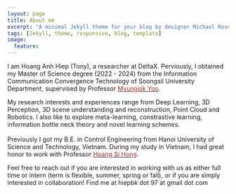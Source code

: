 ```yaml
---
layout: page
title: About me
excerpt: "A minimal Jekyll theme for your blog by designer Michael Rose."
tags: [Jekyll, theme, responsive, blog, template]
image:
  feature:
---
```


I am Hoang Anh Hiep (Tony), a researcher at DeltaX. Perviously, I obtained my Master of Science degree (2022 - 2024) from the Information Communication Convergence Technology of Soongsil University Department, supervised by Professor <a href="https://scholar.google.com/citations?user=TARMZOsAAAAJ&hl=vi&oi=ao/" target="_blank"><font color="brown">Myungsik Yoo</font></a>. 

My research interests and experiences range from Deep Learning, 3D Perception, 3D scene understanding and reconstruction, Point Cloud and Robotics. I also like to explore meta-learning, constrastive learning, information bottle neck theory and novel learning schemes.  
<br />
Previously I got my B.E. in Control Engineering from Hanoi University of Science and Technology, Vietnam. During my study in Vietnam, I had great honor to work with Professor <a href="https://scholar.google.com.vn/citations?user=c8tp_nAAAAAJ&hl=vi/" target="_blank"><font color="brown">Hoang Si Hong</font></a>. 

Feel free to reach out if you are interested in working with us as either full time or intern (term is flexible, summer, spring or fall), or if you are simply interested in collaboration! Find me at hiepbk dot 97 at gmail dot com


